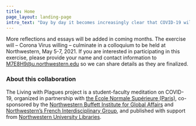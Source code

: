 ```yaml
---
title: Home
page_layout: landing-page
intro_text: "Day by day it becomes increasingly clear that COVID-19 will have wrought lasting changes in our common sense understandings of “how the world works” and “our place in it.” All attempts to project how society, politics, and economic life might evolve must begin with our efforts, as singularities, embedded in linguistic and social-political communities, to formulate in words our experiences – plural – of the pandemic, and of the hopes and fears those experiences have generated. The Buffett Institute, with the French Interdisciplinary Group, has inaugurated, in collaboration with Northwestern’s partner university, the École Normale Supérieure of Paris, France, a cross-border, cross-disciplinary, cross-cultural, and cross-generational exchange of experiences, of thoughts about those experiences, and of theoretical exploration of those thoughts, as expressed by present and past doctoral students and faculty of the two institutions."
---
```


More reflections and essays will be added in coming months. The exercise will – Corona Virus willing – culminate in a colloquium to be held at Northwestern, May 5-7, 2021. If you are interested in participating in this exercise, please provide your name and contact information to [M7E8H9@u.northwestern.edu](mailto:M7E8H9@u.northwestern.edu) so we can share details as they are finalized.

### About this collaboration

The Living with Plagues project is a student-faculty meditation on COVID-19, organized in partnership with [the École Normale Supérieure (Paris)](https://www.ens.psl.eu/en), co-sponsored by the [Northwestern Buffett Institute for Global Affairs](https://buffett.northwestern.edu/) and [Northwestern’s French Interdisciplinary Group](https://fig.northwestern.edu/), and published with support from [Northwestern University Libraries](https://www.library.northwestern.edu/).  